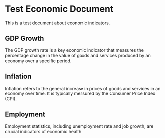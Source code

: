 # Test Economic Document

This is a test document about economic indicators.

## GDP Growth
The GDP growth rate is a key economic indicator that measures the percentage change in the value of goods and services produced by an economy over a specific period.

## Inflation
Inflation refers to the general increase in prices of goods and services in an economy over time. It is typically measured by the Consumer Price Index (CPI).

## Employment
Employment statistics, including unemployment rate and job growth, are crucial indicators of economic health.